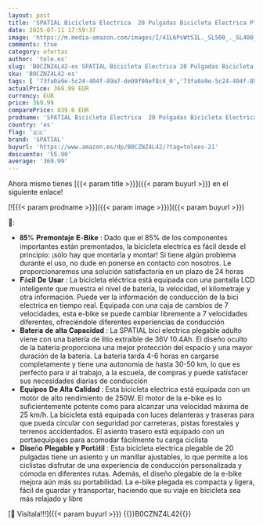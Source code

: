 ```yaml
---
layout: post
title: 'SPATIAL Bicicleta Electrica  20 Pulgadas Bicicleta Electrica Plegable  40NM 250W Motor 36V 374.4Wh Batería  7 Velocidades  Adulto Hombre Mujer Urbana Bici Electrica'
date: 2025-07-11 17:59:37
image: 'https://m.media-amazon.com/images/I/41L6PsWtS1L._SL500_._SL400_.jpg'
comments: true
category: ofertas
author: 'tole.es'
slug: 'B0CZNZ4L42-es SPATIAL Bicicleta Electrica 20 Pulgadas Bicicleta...'
sku: 'B0CZNZ4L42-es'
tags: [ '73fa0a9e-5c24-404f-89a7-de09f90ef8c4_0','73fa0a9e-5c24-404f-89a7-de09f90ef8c4_6201','Arborist Merchandising Root','Bicicletas','Bicicletas eléctricas','Ciclismo','Deportes y aire libre','Ropa y equipo para deportes','Self Service','Special Features Stores','bicicleta','spatial','🇪🇸', ]
actualPrice: 369.99 EUR
currency: EUR
price: 369.99
comparePrice: 839.0 EUR
prodname: 'SPATIAL Bicicleta Electrica  20 Pulgadas Bicicleta Electrica Plegable  40NM 250W Motor 36V 374.4Wh Batería  7 Velocidades  Adulto Hombre Mujer Urbana Bici Electrica'
country: 'es'
flag: '🇪🇸'
brand: 'SPATIAL'
buyurl: 'https://www.amazon.es/dp/B0CZNZ4L42/?tag=tolees-21'
descuento: '55.90'
average: '369.99'
---
```


Ahora mismo tienes [{{< param title >}}]({{< param buyurl >}}) en el siguiente enlace!

[![{{< param prodname >}}]({{< param image >}})]({{< param buyurl >}})

🔎:

- 𝟖𝟓% 𝐏𝐫𝐞𝐦𝐨𝐧𝐭𝐚𝐣𝐞 𝐄-𝐁𝐢𝐤𝐞 : Dado que el 85% de los componentes importantes están premontados, la bicicleta electrica es fácil desde el principio: ¡sólo hay que montarla y montar! Si tiene algún problema durante el uso, no dude en ponerse en contacto con nosotros. Le proporcionaremos una solución satisfactoria en un plazo de 24 horas
- 𝐅á𝐜𝐢𝐥 𝐃𝐞 𝐔𝐬𝐚𝐫 : La bicicleta eléctrica está equipada con una pantalla LCD inteligente que muestra el nivel de batería, la velocidad, el kilometraje y otra información. Puede ver la información de conducción de la bici electrica en tiempo real. Equipada con una caja de cambios de 7 velocidades, esta e-bike se puede cambiar libremente a 7 velocidades diferentes, ofreciéndole diferentes experiencias de conducción
- 𝐁𝐚𝐭𝐞𝐫í𝐚 𝐝𝐞 𝐚𝐥𝐭𝐚 𝐂𝐚𝐩𝐚𝐜𝐢𝐝𝐚𝐝 : La SPATIAL bici electrica plegable adulto viene con una batería de litio extraíble de 36V 10.4Ah. El diseño oculto de la batería proporciona una mejor protección del espacio y una mayor duración de la batería. La batería tarda 4-6 horas en cargarse completamente y tiene una autonomía de hasta 30-50 km, lo que es perfecto para ir al trabajo, a la escuela, de compras y puede satisfacer sus necesidades diarias de conducción
- 𝐄𝐪𝐮𝐢𝐩𝐨𝐬 𝐃𝐞 𝐀𝐥𝐭𝐚 𝐂𝐚𝐥𝐢𝐝𝐚𝐝 : Esta bicicleta electrica está equipada con un motor de alto rendimiento de 250W. El motor de la e-bike es lo suficientemente potente como para alcanzar una velocidad máxima de 25 km/h. La bicicleta está equipada con luces delanteras y traseras para que pueda circular con seguridad por carreteras, pistas forestales y terrenos accidentados. El asiento trasero está equipado con un portaequipajes para acomodar fácilmente tu carga ciclista
- 𝐃𝐢𝐬𝐞ñ𝐨 𝐏𝐥𝐞𝐠𝐚𝐛𝐥𝐞 𝐲 𝐏𝐨𝐫𝐭á𝐭𝐢𝐥 : Esta bicicleta electrica plegable de 20 pulgadas tiene un asiento y un manillar ajustables, lo que permite a los ciclistas disfrutar de una experiencia de conducción personalizada y cómoda en diferentes rutas. Además, el diseño plegable de la e-bike mejora aún más su portabilidad. La e-bike plegada es compacta y ligera, fácil de guardar y transportar, haciendo que su viaje en bicicleta sea más relajado y libre

[🛒 Visítala!!!]({{< param buyurl >}})
{{<world>}}B0CZNZ4L42{{</world>}}
